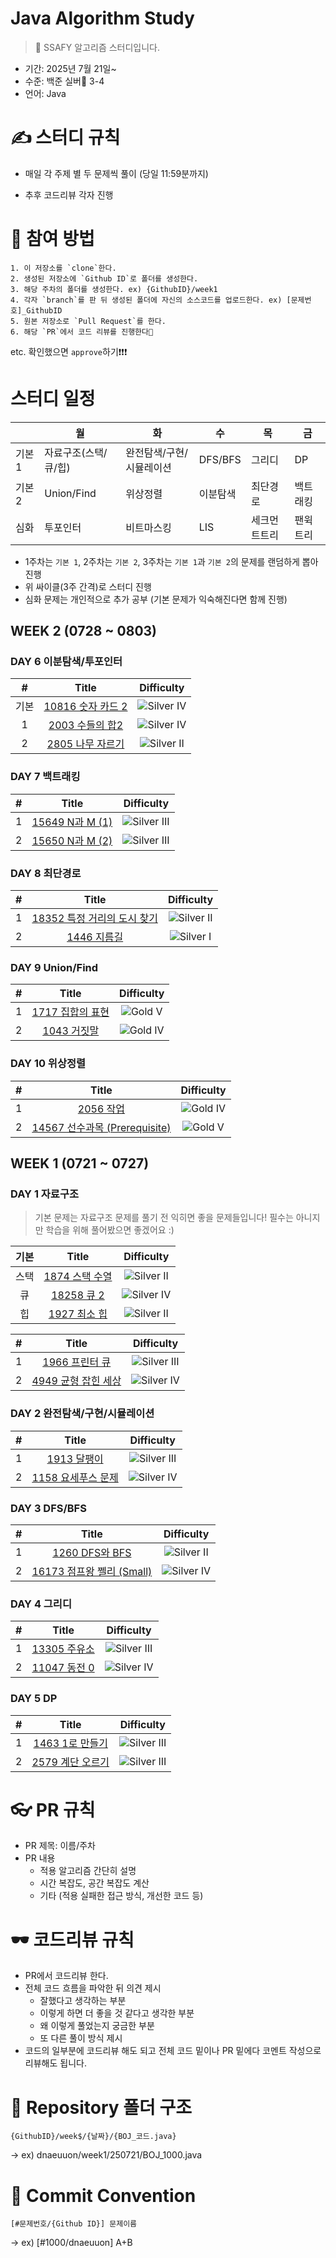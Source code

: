 # Java Algorithm Study
> 🍥 SSAFY 알고리즘 스터디입니다.
* 기간: 2025년 7월 21일~
* 수준: 백준 실버🥈 3-4
* 언어: Java

# ✍️ 스터디 규칙
- 매일 각 주제 별 두 문제씩 풀이 (당일 11:59분까지)

- 추후 코드리뷰 각자 진행

# 📝 참여 방법
```
1. 이 저장소를 `clone`한다.
2. 생성된 저장소에 `Github ID`로 폴더를 생성한다.
3. 해당 주차의 폴더를 생성한다. ex) {GithubID}/week1
4. 각자 `branch`를 판 뒤 생성된 폴더에 자신의 소스코드를 업로드한다. ex) [문제번호]_GithubID
5. 원본 저장소로 `Pull Request`를 한다.
6. 해당 `PR`에서 코드 리뷰를 진행한다🎉
```

etc. 확인했으면 `approve`하기❗❗❗    


# 스터디 일정

|  | 월 | 화 | 수 | 목 | 금 |
| --- | --- | --- | --- | --- | --- |
| 기본 1 | 자료구조(스택/큐/힙) | 완전탐색/구현/시뮬레이션 | DFS/BFS | 그리디 | DP |
| 기본 2 | Union/Find | 위상정렬 | 이분탐색 | 최단경로 | 백트래킹 |
| 심화 | 투포인터 | 비트마스킹 | LIS | 세크먼트트리 | 팬윅트리 |

- 1주차는 `기본 1`, 2주차는 `기본 2`, 3주차는 `기본 1`과 `기본 2`의 문제를 랜덤하게 뽑아 진행
- 위 싸이클(3주 간격)로 스터디 진행
- 심화 문제는 개인적으로 추가 공부 (기본 문제가 익숙해진다면 함께 진행)

## WEEK 2 (0728 ~ 0803)

### DAY 6 이분탐색/투포인터

| # | Title | Difficulty |
| :---: | :---: | :---: |
| 기본 | [10816 숫자 카드 2](https://www.acmicpc.net/problem/10816) | ![Silver IV](https://img.shields.io/badge/SILVER%20IV-A3A3A3?style=flat) |
| 1 | [2003 수들의 합2](https://www.acmicpc.net/problem/2003) | ![Silver IV](https://img.shields.io/badge/SILVER%20IV-A3A3A3?style=flat) |
| 2 | [2805 나무 자르기](https://www.acmicpc.net/problem/2805) | ![Silver II](https://img.shields.io/badge/SILVER%20II-A3A3A3?style=flat) |

### DAY 7 백트래킹

| # | Title | Difficulty |
| :---: | :---: | :---: |
| 1 | [15649 N과 M (1)](https://www.acmicpc.net/problem/15649) | ![Silver III](https://img.shields.io/badge/SILVER%20III-A3A3A3?style=flat) |
| 2 | [15650 N과 M (2)](https://www.acmicpc.net/problem/2805) | ![Silver III](https://img.shields.io/badge/SILVER%20III-A3A3A3?style=flat) |

### DAY 8 최단경로

| # | Title | Difficulty |
| :---: | :---: | :---: |
| 1 | [18352 특정 거리의 도시 찾기](https://www.acmicpc.net/problem/18352) | ![Silver II](https://img.shields.io/badge/SILVER%20II-A3A3A3?style=flat) |
| 2 | [1446 지름길](https://www.acmicpc.net/problem/1446) | ![Silver I](https://img.shields.io/badge/SILVER%20I-A3A3A3?style=flat) |

### DAY 9 Union/Find

| # | Title | Difficulty |
| :---: | :---: | :---: |
| 1 | [1717 집합의 표현](https://www.acmicpc.net/problem/1717) | ![Gold V](https://img.shields.io/badge/GOLD%20V-D5A11E?style=flat) |
| 2 | [1043 거짓말](https://www.acmicpc.net/problem/1043) | ![Gold IV](https://img.shields.io/badge/GOLD%20IV-D5A11E?style=flat) |

### DAY 10 위상정렬

| # | Title | Difficulty |
| :---: | :---: | :---: |
| 1 | [2056 작업](https://www.acmicpc.net/problem/1717) | ![Gold IV](https://img.shields.io/badge/GOLD%20IV-D5A11E?style=flat) |
| 2 | [14567 선수과목 (Prerequisite)](https://www.acmicpc.net/problem/1043) | ![Gold V](https://img.shields.io/badge/GOLD%20V-D5A11E?style=flat) |

## WEEK 1 (0721 ~ 0727)

### DAY 1 자료구조

> 기본 문제는 자료구조 문제를 풀기 전 익히면 좋을 문제들입니다! 필수는 아니지만 학습을 위해 풀어봤으면 좋겠어요 :)

| 기본 | Title | Difficulty |
| :---: | :---: | :---: |
| 스택 | [1874 스택 수열](https://www.acmicpc.net/problem/1874) | ![Silver II](https://img.shields.io/badge/SILVER%20II-A3A3A3?style=flat)  |
| 큐 | [18258 큐 2](https://www.acmicpc.net/problem/18258) | ![Silver IV](https://img.shields.io/badge/SILVER%20IV-A3A3A3?style=flat)  |
| 힙 | [1927 최소 힙](https://www.acmicpc.net/problem/1927) | ![Silver II](https://img.shields.io/badge/SILVER%20II-A3A3A3?style=flat)  |

| # | Title | Difficulty |
| :---: | :---: | :---: |
| 1 | [1966 프린터 큐](https://www.acmicpc.net/problem/1966) | ![Silver III](https://img.shields.io/badge/SILVER%20III-A3A3A3?style=flat) |
| 2 | [4949 균형 잡힌 세상](https://www.acmicpc.net/problem/4949) | ![Silver IV](https://img.shields.io/badge/SILVER%20IV-A3A3A3?style=flat) |

### DAY 2 완전탐색/구현/시뮬레이션

| # | Title | Difficulty |
| :---: | :---: | :---: |
| 1 | [1913 달팽이](https://www.acmicpc.net/problem/1913) | ![Silver III](https://img.shields.io/badge/SILVER%20III-A3A3A3?style=flat) |
| 2 | [1158 요세푸스 문제](https://www.acmicpc.net/problem/1158) | ![Silver IV](https://img.shields.io/badge/SILVER%20IV-A3A3A3?style=flat) |

### DAY 3 DFS/BFS

| # | Title | Difficulty |
| :---: | :---: | :---: |
| 1 | [1260 DFS와 BFS](https://www.acmicpc.net/problem/1260) | ![Silver II](https://img.shields.io/badge/SILVER%20II-A3A3A3?style=flat) |
| 2 | [16173 점프왕 쩰리 (Small)](https://www.acmicpc.net/problem/16173) | ![Silver IV](https://img.shields.io/badge/SILVER%20IV-A3A3A3?style=flat) |

### DAY 4 그리디

| # | Title | Difficulty |
| :---: | :---: | :---: |
| 1 | [13305 주유소](https://www.acmicpc.net/problem/13305) | ![Silver III](https://img.shields.io/badge/SILVER%20III-A3A3A3?style=flat) |
| 2 | [11047 동전 0](https://www.acmicpc.net/problem/11047) | ![Silver IV](https://img.shields.io/badge/SILVER%20IV-A3A3A3?style=flat) |

### DAY 5 DP

| # | Title | Difficulty |
| :---: | :---: | :---: |
| 1 | [1463 1로 만들기](https://www.acmicpc.net/problem/1463) | ![Silver III](https://img.shields.io/badge/SILVER%20III-A3A3A3?style=flat) |
| 2 | [2579 계단 오르기](https://www.acmicpc.net/problem/2579) | ![Silver III](https://img.shields.io/badge/SILVER%20III-A3A3A3?style=flat) |


# 👓 PR 규칙
- PR 제목: 이름/주차
- PR 내용
  + 적용 알고리즘 간단히 설명
  + 시간 복잡도, 공간 복잡도 계산
  + 기타 (적용 실패한 접근 방식, 개선한 코드 등)

# 🕶️ 코드리뷰 규칙
- PR에서 코드리뷰 한다.
- 전체 코드 흐름을 파악한 뒤 의견 제시
  + 잘했다고 생각하는 부분
  + 이렇게 하면 더 좋을 것 같다고 생각한 부분
  + 왜 이렇게 풀었는지 궁금한 부분
  + 또 다른 풀이 방식 제시
- 코드의 일부분에 코드리뷰 해도 되고 전체 코드 밑이나 PR 밑에다 코멘트 작성으로 리뷰해도 됩니다.

# 📁 Repository 폴더 구조
```
{GithubID}/week$/{날짜}/{BOJ_코드.java}
```
→ ex) dnaeuuon/week1/250721/BOJ_1000.java

# 💬 Commit Convention
``` 
[#문제번호/{Github ID}] 문제이름
```
→ ex) [#1000/dnaeuuon] A+B
